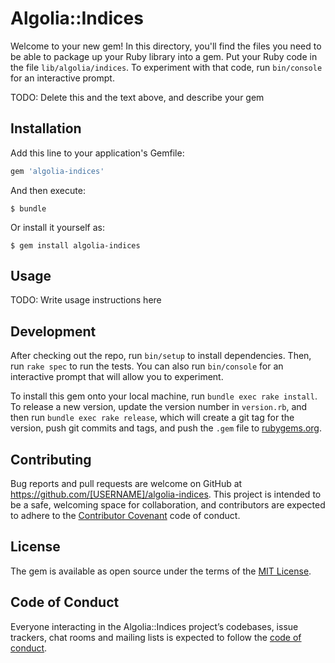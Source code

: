 # Algolia::Indices

Welcome to your new gem! In this directory, you'll find the files you need to be able to package up your Ruby library into a gem. Put your Ruby code in the file `lib/algolia/indices`. To experiment with that code, run `bin/console` for an interactive prompt.

TODO: Delete this and the text above, and describe your gem

## Installation

Add this line to your application's Gemfile:

```ruby
gem 'algolia-indices'
```

And then execute:

    $ bundle

Or install it yourself as:

    $ gem install algolia-indices

## Usage

TODO: Write usage instructions here

## Development

After checking out the repo, run `bin/setup` to install dependencies. Then, run `rake spec` to run the tests. You can also run `bin/console` for an interactive prompt that will allow you to experiment.

To install this gem onto your local machine, run `bundle exec rake install`. To release a new version, update the version number in `version.rb`, and then run `bundle exec rake release`, which will create a git tag for the version, push git commits and tags, and push the `.gem` file to [rubygems.org](https://rubygems.org).

## Contributing

Bug reports and pull requests are welcome on GitHub at https://github.com/[USERNAME]/algolia-indices. This project is intended to be a safe, welcoming space for collaboration, and contributors are expected to adhere to the [Contributor Covenant](http://contributor-covenant.org) code of conduct.

## License

The gem is available as open source under the terms of the [MIT License](https://opensource.org/licenses/MIT).

## Code of Conduct

Everyone interacting in the Algolia::Indices project’s codebases, issue trackers, chat rooms and mailing lists is expected to follow the [code of conduct](https://github.com/[USERNAME]/algolia-indices/blob/master/CODE_OF_CONDUCT.md).
